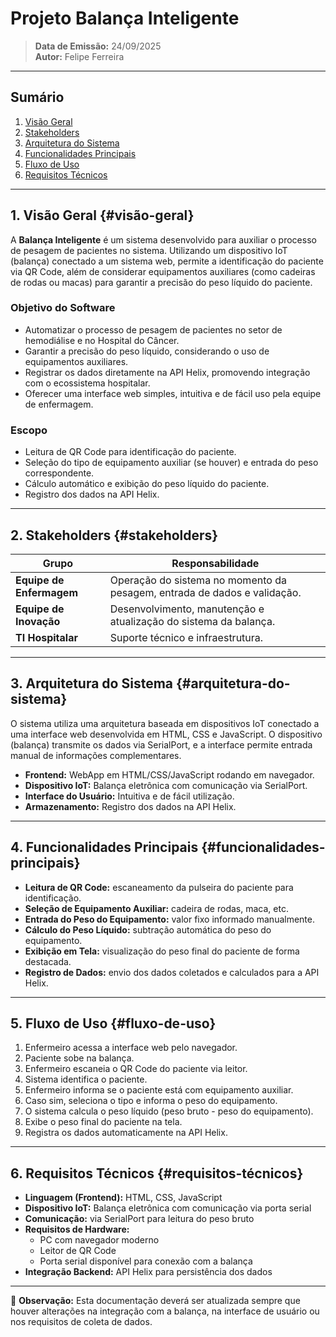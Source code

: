 # Projeto Balança Inteligente

> **Data de Emissão:** 24/09/2025  
> **Autor:** Felipe Ferreira

---

## Sumário  
1. [Visão Geral](#visão-geral)  
2. [Stakeholders](#stakeholders)  
3. [Arquitetura do Sistema](#arquitetura-do-sistema)  
4. [Funcionalidades Principais](#funcionalidades-principais)  
5. [Fluxo de Uso](#fluxo-de-uso)  
6. [Requisitos Técnicos](#requisitos-técnicos)

---

## 1. Visão Geral {#visão-geral}  
A **Balança Inteligente** é um sistema desenvolvido para auxiliar o processo de pesagem de pacientes no sistema. Utilizando um dispositivo IoT (balança) conectado a um sistema web, permite a identificação do paciente via QR Code, além de considerar equipamentos auxiliares (como cadeiras de rodas ou macas) para garantir a precisão do peso líquido do paciente.

### Objetivo do Software  
- Automatizar o processo de pesagem de pacientes no setor de hemodiálise e no Hospital do Câncer.  
- Garantir a precisão do peso líquido, considerando o uso de equipamentos auxiliares.  
- Registrar os dados diretamente na API Helix, promovendo integração com o ecossistema hospitalar.  
- Oferecer uma interface web simples, intuitiva e de fácil uso pela equipe de enfermagem.

### Escopo  
- Leitura de QR Code para identificação do paciente.  
- Seleção do tipo de equipamento auxiliar (se houver) e entrada do peso correspondente.  
- Cálculo automático e exibição do peso líquido do paciente.  
- Registro dos dados na API Helix.

---

## 2. Stakeholders {#stakeholders}  

| Grupo                      | Responsabilidade                                                                 |
|----------------------------|----------------------------------------------------------------------------------|
| **Equipe de Enfermagem**  | Operação do sistema no momento da pesagem, entrada de dados e validação.        |
| **Equipe de Inovação**    | Desenvolvimento, manutenção e atualização do sistema da balança.     |
| **TI Hospitalar**         | Suporte técnico e infraestrutura.                      |

---

## 3. Arquitetura do Sistema {#arquitetura-do-sistema}  
O sistema utiliza uma arquitetura baseada em dispositivos IoT conectado a uma interface web desenvolvida em HTML, CSS e JavaScript. O dispositivo (balança) transmite os dados via SerialPort, e a interface permite entrada manual de informações complementares.

- **Frontend:** WebApp em HTML/CSS/JavaScript rodando em navegador.  
- **Dispositivo IoT:** Balança eletrônica com comunicação via SerialPort. 
- **Interface do Usuário:** Intuitiva e de fácil utilização.  
- **Armazenamento:** Registro dos dados na API Helix.

---

## 4. Funcionalidades Principais {#funcionalidades-principais}  
- **Leitura de QR Code:** escaneamento da pulseira do paciente para identificação.  
- **Seleção de Equipamento Auxiliar:** cadeira de rodas, maca, etc.  
- **Entrada do Peso do Equipamento:** valor fixo informado manualmente.  
- **Cálculo do Peso Líquido:** subtração automática do peso do equipamento.  
- **Exibição em Tela:** visualização do peso final do paciente de forma destacada.  
- **Registro de Dados:** envio dos dados coletados e calculados para a API Helix.

---

## 5. Fluxo de Uso {#fluxo-de-uso}  
1. Enfermeiro acessa a interface web pelo navegador.  
2. Paciente sobe na balança.  
3. Enfermeiro escaneia o QR Code do paciente via leitor.  
4. Sistema identifica o paciente.  
5. Enfermeiro informa se o paciente está com equipamento auxiliar.  
6. Caso sim, seleciona o tipo e informa o peso do equipamento. 
7. O sistema calcula o peso líquido (peso bruto - peso do equipamento).  
8. Exibe o peso final do paciente na tela.  
9. Registra os dados automaticamente na API Helix.

---

## 6. Requisitos Técnicos {#requisitos-técnicos}  
- **Linguagem (Frontend):** HTML, CSS, JavaScript 
- **Dispositivo IoT:** Balança eletrônica com comunicação via porta serial 
- **Comunicação:** via SerialPort para leitura do peso bruto  
- **Requisitos de Hardware:**  
    - PC com navegador moderno 
    - Leitor de QR Code 
    - Porta serial disponível para conexão com a balança  
- **Integração Backend:** API Helix para persistência dos dados

---

📌 **Observação:** Esta documentação deverá ser atualizada sempre que houver alterações na integração com a balança, na interface de usuário ou nos requisitos de coleta de dados.

